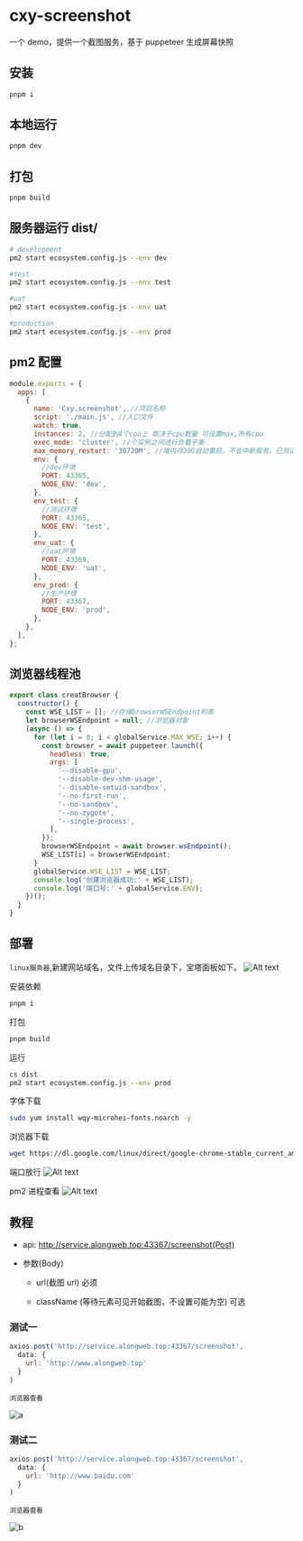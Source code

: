 # cxy-screenshot

一个 demo，提供一个截图服务，基于 puppeteer 生成屏幕快照

## 安装

```bash
pnpm i
```

## 本地运行

```bash
pnpm dev
```

## 打包

```bash
pnpm build
```

## 服务器运行 dist/

```bash
# development
pm2 start ecosystem.config.js --env dev

#test
pm2 start ecosystem.config.js --env test

#uat
pm2 start ecosystem.config.js --env uat

#production
pm2 start ecosystem.config.js --env prod
```

## pm2 配置

```js
module.exports = {
  apps: [
    {
      name: 'Cxy.screenshot', //项目名称
      script: './main.js', //入口文件
      watch: true,
      instances: 2, //分配到4个cpu上 取决于cpu数量 可设置max,所有cpu
      exec_mode: 'cluster', //个实例之间进行负载平衡
      max_memory_restart: '30720M', //堆内存30G自动重启，不会中断服务，已测试
      env: {
        //dev环境
        PORT: 43365,
        NODE_ENV: 'dev',
      },
      env_test: {
        //测试环境
        PORT: 43365,
        NODE_ENV: 'test',
      },
      env_uat: {
        //uat环境
        PORT: 43369,
        NODE_ENV: 'uat',
      },
      env_prod: {
        //生产环境
        PORT: 43367,
        NODE_ENV: 'prod',
      },
    },
  ],
};
```

## 浏览器线程池

```js
export class creatBrowser {
  constructor() {
    const WSE_LIST = []; //存储browserWSEndpoint列表
    let browserWSEndpoint = null; //浏览器对象
    (async () => {
      for (let i = 0; i < globalService.MAX_WSE; i++) {
        const browser = await puppeteer.launch({
          headless: true,
          args: [
            '--disable-gpu',
            '--disable-dev-shm-usage',
            '--disable-setuid-sandbox',
            '--no-first-run',
            '--no-sandbox',
            '--no-zygote',
            '--single-process',
          ],
        });
        browserWSEndpoint = await browser.wsEndpoint();
        WSE_LIST[i] = browserWSEndpoint;
      }
      globalService.WSE_LIST = WSE_LIST;
      console.log('创建浏览器成功:' + WSE_LIST);
      console.log('端口号:' + globalService.ENV);
    })();
  }
}
```

## 部署

`linux服务器`,新建网站域名，文件上传域名目录下，宝塔面板如下。
![Alt text](image.png)

安装依赖

```bash
pnpm i
```

打包

```bash
pnpm build
```

运行

```bash
cs dist
pm2 start ecosystem.config.js --env prod
```

字体下载

```bash
sudo yum install wqy-microhei-fonts.noarch -y
```

浏览器下载

```bash
wget https://dl.google.com/linux/direct/google-chrome-stable_current_amd64.deb
```

端口放行
![Alt text](image-3.png)

pm2 进程查看
![Alt text](image-2.png)

## 教程

- api: http://service.alongweb.top:43367/screenshot(Post)

- 参数(Body)

  - url(截图 url) 必须

  - className (等待元素可见开始截图，不设置可能为空) 可选

### 测试一

```js
axios.post('http://service.alongweb.top:43367/screenshot',
  data: {
    url: 'http://www.alongweb.top'
  }
)
```

`浏览器查看`

![a](download.png)

### 测试二

```js
axios.post('http://service.alongweb.top:43367/screenshot',
  data: {
    url: 'http://www.baidu.com'
  }
)
```

`浏览器查看`

![b](download2.png)
